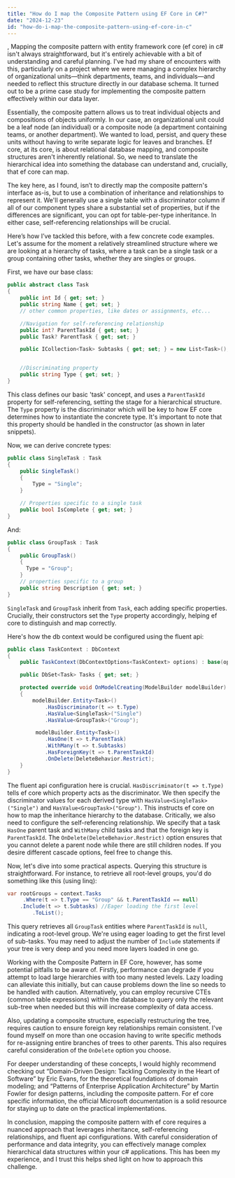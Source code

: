 ```yaml
---
title: "How do I map the Composite Pattern using EF Core in C#?"
date: "2024-12-23"
id: "how-do-i-map-the-composite-pattern-using-ef-core-in-c"
---
```


,  Mapping the composite pattern with entity framework core (ef core) in c# isn't always straightforward, but it's entirely achievable with a bit of understanding and careful planning. I've had my share of encounters with this, particularly on a project where we were managing a complex hierarchy of organizational units—think departments, teams, and individuals—and needed to reflect this structure directly in our database schema. It turned out to be a prime case study for implementing the composite pattern effectively within our data layer.

Essentially, the composite pattern allows us to treat individual objects and compositions of objects uniformly. In our case, an organizational unit could be a leaf node (an individual) or a composite node (a department containing teams, or another department). We wanted to load, persist, and query these units without having to write separate logic for leaves and branches. Ef core, at its core, is about relational database mapping, and composite structures aren't inherently relational. So, we need to translate the hierarchical idea into something the database can understand and, crucially, that ef core can map.

The key here, as I found, isn’t to directly map the composite pattern's interface as-is, but to use a combination of inheritance and relationships to represent it. We'll generally use a single table with a discriminator column if all of our component types share a substantial set of properties, but if the differences are significant, you can opt for table-per-type inheritance. In either case, self-referencing relationships will be crucial.

Here’s how I’ve tackled this before, with a few concrete code examples. Let's assume for the moment a relatively streamlined structure where we are looking at a hierarchy of tasks, where a task can be a single task or a group containing other tasks, whether they are singles or groups.

First, we have our base class:

```csharp
public abstract class Task
{
    public int Id { get; set; }
    public string Name { get; set; }
    // other common properties, like dates or assignments, etc...

    //Navigation for self-referencing relationship
    public int? ParentTaskId { get; set; }
    public Task? ParentTask { get; set; }

    public ICollection<Task> Subtasks { get; set; } = new List<Task>();


    //Discriminating property
    public string Type { get; set; }
}
```

This class defines our basic 'task' concept, and uses a `ParentTaskId` property for self-referencing, setting the stage for a hierarchical structure. The `Type` property is the discriminator which will be key to how EF core determines how to instantiate the concrete type. It's important to note that this property should be handled in the constructor (as shown in later snippets).

Now, we can derive concrete types:

```csharp
public class SingleTask : Task
{
    public SingleTask()
    {
        Type = "Single";
    }

    // Properties specific to a single task
    public bool IsComplete { get; set; }
}
```

And:

```csharp
public class GroupTask : Task
{
    public GroupTask()
    {
      Type = "Group";
    }
    // properties specific to a group
    public string Description { get; set; }
}

```

`SingleTask` and `GroupTask` inherit from `Task`, each adding specific properties. Crucially, their constructors set the `Type` property accordingly, helping ef core to distinguish and map correctly.

Here's how the db context would be configured using the fluent api:

```csharp
public class TaskContext : DbContext
{
    public TaskContext(DbContextOptions<TaskContext> options) : base(options) { }

    public DbSet<Task> Tasks { get; set; }

    protected override void OnModelCreating(ModelBuilder modelBuilder)
    {
        modelBuilder.Entity<Task>()
            .HasDiscriminator(t => t.Type)
            .HasValue<SingleTask>("Single")
            .HasValue<GroupTask>("Group");

         modelBuilder.Entity<Task>()
            .HasOne(t => t.ParentTask)
            .WithMany(t => t.Subtasks)
            .HasForeignKey(t => t.ParentTaskId)
            .OnDelete(DeleteBehavior.Restrict);
    }
}
```

The fluent api configuration here is crucial. `HasDiscriminator(t => t.Type)` tells ef core which property acts as the discriminator. We then specify the discriminator values for each derived type with `HasValue<SingleTask>("Single")` and `HasValue<GroupTask>("Group")`. This instructs ef core on how to map the inheritance hierarchy to the database. Critically, we also need to configure the self-referencing relationship. We specify that a task `HasOne` parent task and `WithMany` child tasks and that the foreign key is `ParentTaskId`. The `OnDelete(DeleteBehavior.Restrict)` option ensures that you cannot delete a parent node while there are still children nodes. If you desire different cascade options, feel free to change this.

Now, let's dive into some practical aspects. Querying this structure is straightforward. For instance, to retrieve all root-level groups, you'd do something like this (using linq):

```csharp
var rootGroups = context.Tasks
     .Where(t => t.Type == "Group" && t.ParentTaskId == null)
    .Include(t => t.Subtasks) //Eager loading the first level
        .ToList();
```

This query retrieves all `GroupTask` entities where `ParentTaskId` is `null`, indicating a root-level group. We're using eager loading to get the first level of sub-tasks. You may need to adjust the number of `Include` statements if your tree is very deep and you need more layers loaded in one go.

Working with the Composite Pattern in EF Core, however, has some potential pitfalls to be aware of. Firstly, performance can degrade if you attempt to load large hierarchies with too many nested levels. Lazy loading can alleviate this initially, but can cause problems down the line so needs to be handled with caution. Alternatively, you can employ recursive CTEs (common table expressions) within the database to query only the relevant sub-tree when needed but this will increase complexity of data access.

Also, updating a composite structure, especially restructuring the tree, requires caution to ensure foreign key relationships remain consistent. I've found myself on more than one occasion having to write specific methods for re-assigning entire branches of trees to other parents. This also requires careful consideration of the `OnDelete` option you choose.

For deeper understanding of these concepts, I would highly recommend checking out “Domain-Driven Design: Tackling Complexity in the Heart of Software” by Eric Evans, for the theoretical foundations of domain modeling; and “Patterns of Enterprise Application Architecture” by Martin Fowler for design patterns, including the composite pattern. For ef core specific information, the official Microsoft documentation is a solid resource for staying up to date on the practical implementations.

In conclusion, mapping the composite pattern with ef core requires a nuanced approach that leverages inheritance, self-referencing relationships, and fluent api configurations. With careful consideration of performance and data integrity, you can effectively manage complex hierarchical data structures within your c# applications. This has been my experience, and I trust this helps shed light on how to approach this challenge.
